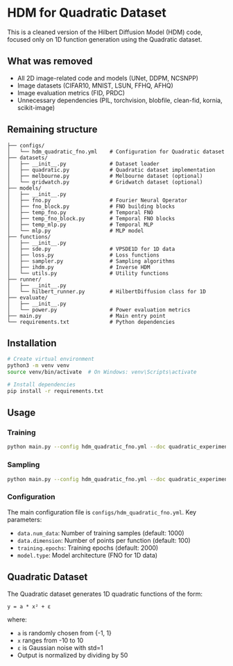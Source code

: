 # HDM for Quadratic Dataset

This is a cleaned version of the Hilbert Diffusion Model (HDM) code, focused only on 1D function generation using the Quadratic dataset.

## What was removed
- All 2D image-related code and models (UNet, DDPM, NCSNPP)
- Image datasets (CIFAR10, MNIST, LSUN, FFHQ, AFHQ)
- Image evaluation metrics (FID, PRDC)
- Unnecessary dependencies (PIL, torchvision, blobfile, clean-fid, kornia, scikit-image)

## Remaining structure
```
├── configs/
│   └── hdm_quadratic_fno.yml    # Configuration for Quadratic dataset
├── datasets/
│   ├── __init__.py              # Dataset loader
│   ├── quadratic.py             # Quadratic dataset implementation
│   ├── melbourne.py             # Melbourne dataset (optional)
│   └── gridwatch.py             # Gridwatch dataset (optional)
├── models/
│   ├── __init__.py
│   ├── fno.py                   # Fourier Neural Operator
│   ├── fno_block.py             # FNO building blocks
│   ├── temp_fno.py              # Temporal FNO
│   ├── temp_fno_block.py        # Temporal FNO blocks
│   ├── temp_mlp.py              # Temporal MLP
│   └── mlp.py                   # MLP model
├── functions/
│   ├── __init__.py
│   ├── sde.py                   # VPSDE1D for 1D data
│   ├── loss.py                  # Loss functions
│   ├── sampler.py               # Sampling algorithms
│   ├── ihdm.py                  # Inverse HDM
│   └── utils.py                 # Utility functions
├── runner/
│   ├── __init__.py
│   └── hilbert_runner.py        # HilbertDiffusion class for 1D
├── evaluate/
│   ├── __init__.py
│   └── power.py                 # Power evaluation metrics
├── main.py                      # Main entry point
└── requirements.txt             # Python dependencies
```

## Installation
```bash
# Create virtual environment
python3 -m venv venv
source venv/bin/activate  # On Windows: venv\Scripts\activate

# Install dependencies
pip install -r requirements.txt
```

## Usage

### Training
```bash
python main.py --config hdm_quadratic_fno.yml --doc quadratic_experiment
```

### Sampling
```bash
python main.py --config hdm_quadratic_fno.yml --doc quadratic_experiment --sample
```

### Configuration
The main configuration file is `configs/hdm_quadratic_fno.yml`. Key parameters:
- `data.num_data`: Number of training samples (default: 1000)
- `data.dimension`: Number of points per function (default: 100)
- `training.epochs`: Training epochs (default: 2000)
- `model.type`: Model architecture (FNO for 1D data)

## Quadratic Dataset
The Quadratic dataset generates 1D quadratic functions of the form:
```
y = a * x² + ε
```
where:
- `a` is randomly chosen from {-1, 1}
- `x` ranges from -10 to 10
- `ε` is Gaussian noise with std=1
- Output is normalized by dividing by 50